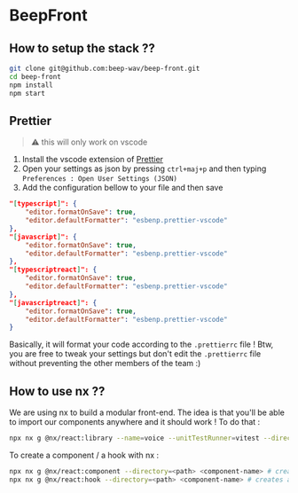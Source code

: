 # BeepFront

## How to setup the stack ??
```bash
git clone git@github.com:beep-wav/beep-front.git
cd beep-front
npm install
npm start
```
## Prettier
> ⚠️ this will only work on vscode
1. Install the vscode extension of [Prettier](https://marketplace.visualstudio.com/items?itemName=esbenp.prettier-vscode)
2. Open your settings as json by pressing `ctrl+maj+p` and then typing `Preferences : Open User Settings (JSON)`
3. Add the configuration bellow to your file and then save
```json
"[typescript]": {
    "editor.formatOnSave": true,
    "editor.defaultFormatter": "esbenp.prettier-vscode"
},
"[javascript]": {
    "editor.formatOnSave": true,
    "editor.defaultFormatter": "esbenp.prettier-vscode"
},
"[typescriptreact]": {
    "editor.formatOnSave": true,
    "editor.defaultFormatter": "esbenp.prettier-vscode"
},
"[javascriptreact]": {
    "editor.formatOnSave": true,
    "editor.defaultFormatter": "esbenp.prettier-vscode"
}
```
Basically, it will format your code according to the `.prettierrc` file ! Btw, you are free to tweak your settings but don't edit the `.prettierrc` file without preventing the other members of the team :)
## How to use nx ??
We are using nx to build a modular front-end. The idea is that you'll be able to import our components anywhere and it should work !
To do that : 
```bash
npx nx g @nx/react:library --name=voice --unitTestRunner=vitest --directory=libs
```    

To create a component / a hook with nx :
```bash
npx nx g @nx/react:component --directory=<path> <component-name> # creates a component
npx nx g @nx/react:hook --directory=<path> <component-name> # creates a hook
```